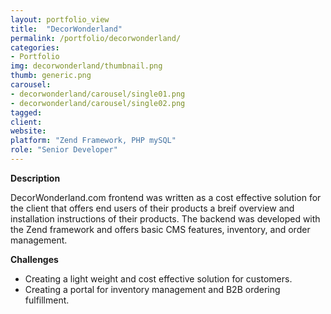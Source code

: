 ```yaml
---
layout: portfolio_view
title:  "DecorWonderland"
permalink: /portfolio/decorwonderland/
categories:
- Portfolio
img: decorwonderland/thumbnail.png
thumb: generic.png
carousel:
- decorwonderland/carousel/single01.png
- decorwonderland/carousel/single02.png
tagged:
client:
website:
platform: "Zend Framework, PHP mySQL"
role: "Senior Developer"
---
```

**Description**

DecorWonderland.com frontend was written as a cost effective solution for the
client that offers end users of their products a breif overview and installation
instructions of their products. The backend was developed with the Zend
framework and offers basic CMS features, inventory, and order management.

**Challenges**
* Creating a light weight and cost effective solution for customers.
* Creating a portal for inventory management and B2B ordering fulfillment.
